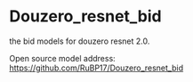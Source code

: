 # Douzero_resnet_bid
the bid models for douzero resnet 2.0.

Open source model address:
https://github.com/RuBP17/Douzero_resnet_bid

